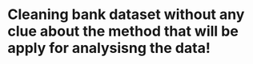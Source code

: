 # Cleaning bank dataset without any clue about the method that will be apply for analysisng the data!

